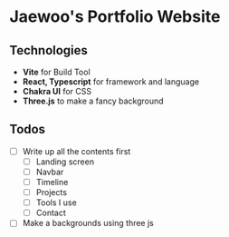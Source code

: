 # Jaewoo's Portfolio Website
## Technologies
- <b>Vite</b> for Build Tool
- <b>React, Typescript</b> for framework and language
- <b>Chakra UI</b> for CSS
- <b>Three.js</b> to make a fancy background

## Todos
- [ ] Write up all the contents first
    - [ ] Landing screen
    - [ ] Navbar
    - [ ] Timeline
    - [ ] Projects
    - [ ] Tools I use
    - [ ] Contact
- [ ] Make a backgrounds using three js